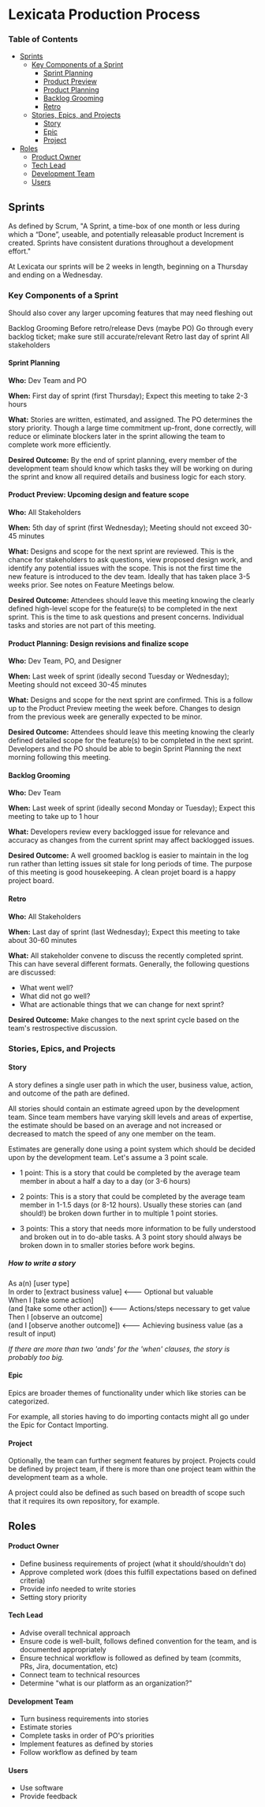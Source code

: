 # Lexicata Production Process

### Table of Contents

* [Sprints](#sprints)
  - [Key Components of a Sprint](#key-components-of-a-sprint)
    - [Sprint Planning](#sprint-planning)
    - [Product Preview](#product-preview)
    - [Product Planning](#product-planning)
    - [Backlog Grooming](#backlog-grooming)
    - [Retro](#retro)
  - [Stories, Epics, and Projects](#stories-epics-and-projects)
    - [Story](#story)
    - [Epic](#epic)
    - [Project](#project)
* [Roles](#roles)
  - [Product Owner](#product-owner)
  - [Tech Lead](#tech-lead)
  - [Development Team](#development-team)
  - [Users](#users)

## Sprints

As defined by Scrum, "A Sprint, a time-box of one month or less during which a “Done”, useable, and potentially releasable product Increment is created. Sprints have consistent durations throughout a development effort."

At Lexicata our sprints will be 2 weeks in length, beginning on a Thursday and ending on a Wednesday.

### Key Components of a Sprint

Should also cover any larger upcoming features that may need fleshing out

Backlog Grooming	Before retro/release	Devs (maybe PO)	Go through every backlog ticket; make sure still accurate/relevant
Retro	last day of sprint	All stakeholders


#### Sprint Planning
**Who:** Dev Team and PO

**When:** First day of sprint (first Thursday); Expect this meeting to take 2-3 hours

**What:** Stories are written, estimated, and assigned. The PO determines the story priority. Though a large time commitment up-front, done correctly, will reduce or eliminate blockers later in the sprint allowing the team to complete work more efficiently.

**Desired Outcome:** By the end of sprint planning, every member of the development team should know which tasks they will be working on during the sprint and know all required details and business logic for each story.

#### Product Preview: Upcoming design and feature scope
**Who:** All Stakeholders

**When:** 5th day of sprint (first Wednesday); Meeting should not exceed 30-45 minutes

**What:** Designs and scope for the next sprint are reviewed. This is the chance for stakeholders to ask questions, view proposed design work, and identify any potential issues with the scope. This is not the first time the new feature is introduced to the dev team. Ideally that has taken place 3-5 weeks prior. See notes on Feature Meetings below.

**Desired Outcome:**  Attendees should leave this meeting knowing the clearly defined high-level scope for the feature(s) to be completed in the next sprint. This is the time to ask questions and present concerns. Individual tasks and stories are not part of this meeting.

#### Product Planning: Design revisions and finalize scope
**Who:** Dev Team, PO, and Designer

**When:** Last week of sprint (ideally second Tuesday or Wednesday); Meeting should not exceed 30-45 minutes

**What:** Designs and scope for the next sprint are confirmed. This is a follow up to the Product Preview meeting the week before. Changes to design from the previous week are generally expected to be minor.

**Desired Outcome:**  Attendees should leave this meeting knowing the clearly defined detailed scope for the feature(s) to be completed in the next sprint. Developers and the PO should be able to begin Sprint Planning the next morning following this meeting.

#### Backlog Grooming
**Who:** Dev Team

**When:** Last week of sprint (ideally second Monday or Tuesday); Expect this meeting to take up to 1 hour

**What:** Developers review every backlogged issue for relevance and accuracy as changes from the current sprint may affect backlogged issues.

**Desired Outcome:** A well groomed backlog is easier to maintain in the log run rather than letting issues sit stale for long periods of time. The purpose of this meeting is good housekeeping. A clean projet board is a happy project board.

#### Retro
**Who:** All Stakeholders

**When:** Last day of sprint (last Wednesday); Expect this meeting to take about 30-60 minutes

**What:** All stakeholder convene to discuss the recently completed sprint. This can have several different formats. Generally, the following questions are discussed:
* What went well?
* What did not go well?
* What are actionable things that we can change for next sprint?

**Desired Outcome:** Make changes to the next sprint cycle based on the team's restrospective discussion.

### Stories, Epics, and Projects

#### Story

A story defines a single user path in which the user, business value, action, and outcome of the path are defined.

All stories should contain an estimate agreed upon by the development team. Since team members have varying skill levels and areas of expertise, the estimate should be based on an average and not increased or decreased to match the speed of any one member on the team.

Estimates are generally done using a point system which should be decided upon by the development team. Let's assume a 3 point scale.

* 1 point: This is a story that could be completed by the average team member in about a half a day to a day (or 3-6 hours)

* 2 points: This is a story that could be completed by the average team member in 1-1.5 days (or 8-12 hours). Usually these stories can (and should!) be broken down further in to multiple 1 point stories.

* 3 points: This a story that needs more information to be fully understood and broken out in to do-able tasks. A 3 point story should always be broken down in to smaller stories before work begins.  


##### How to write a story

As a(n) [user type] </br>
In order to [extract business value] <--- Optional but valuable </br>
When I [take some action]</br>
(and [take some other action]) <--- Actions/steps necessary to get value</br>
Then I [observe an outcome]</br>
(and I [observe another outcome]) <--- Achieving business value (as a result of input)

_If there are more than two 'ands' for the 'when' clauses, the story is probably too big._

#### Epic
Epics are broader themes of functionality under which like stories can be categorized.

For example, all stories having to do importing contacts might all go under the Epic for Contact Importing.

#### Project
Optionally, the team can further segment features by project. Projects could be defined by project team, if there is more than one project team within the development team as a whole.

A project could also be defined as such based on breadth of scope such that it requires its own repository, for example.

## Roles

#### Product Owner
* Define business requirements of project (what it should/shouldn't do)
* Approve completed work (does this fulfill expectations based on defined criteria)
* Provide info needed to write stories
* Setting story priority

#### Tech Lead
* Advise overall technical approach
* Ensure code is well-built, follows defined convention for the team, and is documented appropriately
* Ensure technical workflow is followed as defined by team (commits, PRs, Jira, documentation, etc)
* Connect team to technical resources
* Determine "what is our platform as an organization?"

#### Development Team
* Turn business requirements into stories
* Estimate stories
* Complete tasks in order of PO's priorities
* Implement features as defined by stories
* Follow workflow as defined by team

#### Users
* Use software
* Provide feedback
